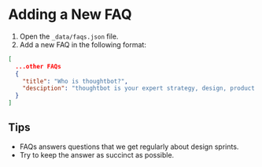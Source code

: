 # Adding a New FAQ

1. Open the `_data/faqs.json` file.
2. Add a new FAQ in the following format:

```json
[
  ...other FAQs
  {
    "title": "Who is thoughtbot?",
    "desciption": "thoughtbot is your expert strategy, design, product management, and development partner. We bring digital products from idea to success and teach you how because we care."
  }
]
```

## Tips

- FAQs answers questions that we get regularly about design sprints.
- Try to keep the answer as succinct as possible.
